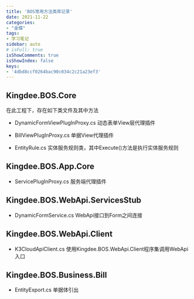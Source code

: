 ```yaml
---
title: 'BOS常用方法类库记录'
date: 2021-11-22
categories:
- "金蝶"
tags:
- 学习笔记
sidebar: auto
# isFull: true
isShowComments: true
isShowIndex: false
keys: 
- '4dbd8ccf0264bac90c034c2c21a23ef3'
---
```


## Kingdee.BOS.Core

在此工程下，存在如下类文件及其中方法

- DynamicFormViewPlugInProxy.cs 动态表单View层代理插件

- BillViewPlugInProxy.cs 单据View代理插件

- EntityRule.cs 实体服务规则类，其中Execute()方法是执行实体服务规则

## Kingdee.BOS.App.Core

- ServicePlugInProxy.cs 服务端代理插件

## Kingdee.BOS.WebApi.ServicesStub

- DynamicFormService.cs WebApi接口到Form之间连接

## Kingdee.BOS.WebApi.Client

- K3CloudApiClient.cs  使用Kingdee.BOS.WebApi.Client程序集调用WebApi入口

## Kingdee.BOS.Business.Bill

- EntityExport.cs 单据体引出
